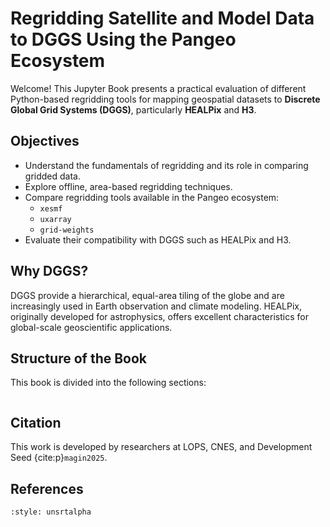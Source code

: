 # Regridding Satellite and Model Data to DGGS Using the Pangeo Ecosystem

Welcome! This Jupyter Book presents a practical evaluation of different Python-based regridding tools for mapping geospatial datasets to **Discrete Global Grid Systems (DGGS)**, particularly **HEALPix** and **H3**.

## Objectives

- Understand the fundamentals of regridding and its role in comparing gridded data.
- Explore offline, area-based regridding techniques.
- Compare regridding tools available in the Pangeo ecosystem:
  - `xesmf`
  - `uxarray`
  - `grid-weights`
- Evaluate their compatibility with DGGS such as HEALPix and H3.

## Why DGGS?

DGGS provide a hierarchical, equal-area tiling of the globe and are increasingly used in Earth observation and climate modeling. HEALPix, originally developed for astrophysics, offers excellent characteristics for global-scale geoscientific applications.

## Structure of the Book

This book is divided into the following sections:

```{tableofcontents}

```

## Citation

This work is developed by researchers at LOPS, CNES, and Development Seed {cite:p}`magin2025`.

## References

```{bibliography}
:style: unsrtalpha
```
